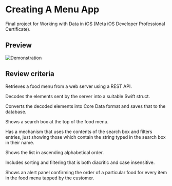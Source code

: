 # Creating A Menu App

Final project for Working with Data in iOS (Meta iOS Developer Professional Certificate).

## Preview

![Demonstration](https://user-images.githubusercontent.com/93353925/225434412-fb7384d0-4807-4be6-ac4b-edb609da2fd3.gif)

## Review criteria

Retrieves a food menu from a web server using a REST API.

Decodes the elements sent by the server into a suitable Swift struct.

Converts the decoded elements into Core Data format and saves that to the database.

Shows a search box at the top of the food menu.

Has a mechanism that uses the contents of the search box and filters entries, just showing those which contain the string typed in the search box in their name.

Shows the list in ascending alphabetical order.

Includes sorting and filtering that is both diacritic and case insensitive.

Shows an alert panel confirming the order of a particular food for every item in the food menu tapped by the customer.
